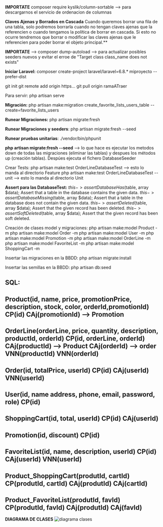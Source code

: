 **IMPORTATE** composer require kyslik/column-sortable --> para descargarnos el servicio de ordenacion de columnas


<strong>Claves Ajenas y Borrados en Cascada</strong>
Cuando queremos borrar una fila de una tabla, solo podremos borrarla cuando no tengan claves ajenas que la referencien o cuando tengamos la política de borrar en cascada.
Si esto no ocurre tendremos que borrar o modificar las claves ajenas que le referencien para poder borrar el objeto principal.**

**IMPORTATE** --> composer dump-autoload --> para actualizar posibles seeders nuevos y evitar el erroe de "Target class class_name does not exists"

<strong>Iniciar Laravel:</strong>
composer create-project laravel/laravel=6.8.* miproyecto --prefer-dist

git init
git remote add origin https...
git pull origin ramaATraer

Para servir: php artisan serve

<strong>Migración:</strong>
  php artisan make:migration create_favorite_lists_users_table --create=favorite_lists_users
 
<strong>Runear Migraciones:</strong>
  php artisan migrate:fresh
  
**Runear Migraciones y seeders**:
  php artisan migrate:fresh --seed
 
**Runear pruebas unitarias**:
  ./vendor/bin/phpunit
  
**php artisan migrate:fresh --seed** --> lo que hace es ejecutar los metodos down de todas las migraciones (eliminar las tablas) y despues los métodos up (creación tablas). Despúes ejecuta el fichero DatabaseSeeder
  
Crear Tests:
  php artisan make:test OrderLineDatabaseTest           --> esto lo manda al directorio Feature
  php artisan make:test OrderLineDatabaseTest --unit    --> esto lo manda al directorio Unit

**Assert para las DatabaseTest:**
    $this->assertDatabaseHas($table, array $data);	Assert that a table in the database contains the given data.
    $this->assertDatabaseMissing($table, array $data);	Assert that a table in the database does not contain the given data.
    $this->assertDeleted($table, array $data);	Assert that the given record has been deleted.
    $this->assertSoftDeleted($table, array $data);	Assert that the given record has been soft deleted.

Creación de clases model y migraciones:
  php artisan make:model Product -m
  php artisan make:model Order -m
  php artisan make:model User -m
  php artisan make:model Promotion -m
  php artisan make:model OrderLine -m
  php artisan make:model FavoriteList -m
  php artisan make:model ShoppingCart -m

Insertar las migraciones en la BBDD:
  php artisan migrate:install
  
Insertar las semillas en la BBDD:
  php artisan db:seed

SQL:
-------------------------------------------------------------------------------------------
  Product(id, name, price, promotionPrice, description, stock, color, orderId,promotionId)
    CP(id)
    CAj(promotionId) --> Promotion
-------------------------------------------------------------------------------------------
  OrderLine(orderLine, price, quantity, description, productId, orderId)
    CP(id, orderLine, orderId)
    CAj(productId) --> Product
    CAj(orderId) --> order
    VNN(productId)
    VNN(orderId)
-------------------------------------------------------------------------------------------
  Order(id, totalPrice, userId)
    CP(id)
    CAj(userId)
    VNN(userId)
-------------------------------------------------------------------------------------------
  User(id, name address, phone, email, password, role)
    CP(id)
-------------------------------------------------------------------------------------------
  ShoppingCart(id, total, userId)
    CP(id)
    CAj(userId)
-------------------------------------------------------------------------------------------
  Promotion(id, discount)
    CP(id)
-------------------------------------------------------------------------------------------
  FavoriteList(id, name, description, userId)
    CP(id)
    CAj(userId)
    VNN(userId)
-------------------------------------------------------------------------------------------
  Product_ShoppingCart(produtId, cartId)
    CP(produtId, cartId)
    CAj(produtId)
    CAj(cartId)
-------------------------------------------------------------------------------------------
  Product_FavoriteList(produtId, favId)
    CP(produtId, favId)
    CAj(produtId)
    CAj(favId)
-------------------------------------------------------------------------------------------

**DIAGRAMA DE CLASES**
![diagrama clases](https://user-images.githubusercontent.com/58994866/115378677-1788a500-a1d1-11eb-8ed4-ed48f672f95f.PNG)








